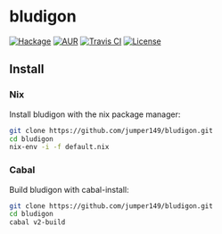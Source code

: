 # bludigon

[![Hackage](https://img.shields.io/hackage/v/bludigon.svg?style=for-the-badge)](http://hackage.haskell.org/package/bludigon)
[![AUR](https://img.shields.io/aur/version/bludigon.svg?style=for-the-badge)](https://aur.archlinux.org/packages/bludigon)
[![Travis CI](https://img.shields.io/travis/com/jumper149/bludigon?style=for-the-badge)](https://travis-ci.com/github/jumper149/bludigon)
[![License](https://img.shields.io/github/license/jumper149/bludigon?style=for-the-badge)](./LICENSE)

## Install

### Nix

Install bludigon with the nix package manager:

```bash
git clone https://github.com/jumper149/bludigon.git
cd bludigon
nix-env -i -f default.nix
```

### Cabal

Build bludigon with cabal-install:

```bash
git clone https://github.com/jumper149/bludigon.git
cd bludigon
cabal v2-build
```
